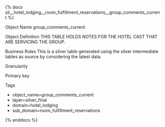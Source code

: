 {% docs sil__hotel_lodging__room_fulfillment_reservations__group_comments_current %}

Object Name
group_comments_current

Object Definition
THIS TABLE HOLDS NOTES FOR THE HOTEL CAST THAT ARE SERVICING THE GROUP.

Business Rules
This is a silver table generated using the silver intermediate tables as source by considering the latest data.

Granularity

Primary key

Tags
- object_name=group_comments_current
- layer=silver_final
- domain=hotel_lodging
- sub_domain=room_fulfillment_reservations

{% enddocs %}